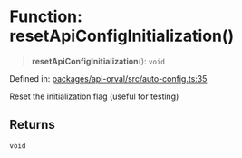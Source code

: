 # Function: resetApiConfigInitialization()

> **resetApiConfigInitialization**(): `void`

Defined in: [packages/api-orval/src/auto-config.ts:35](https://github.com/the-inconvenience-store/mono-example/blob/a3e1f4667d455f254c4a536af743fc2dff215781/packages/api-orval/src/auto-config.ts#L35)

Reset the initialization flag (useful for testing)

## Returns

`void`
